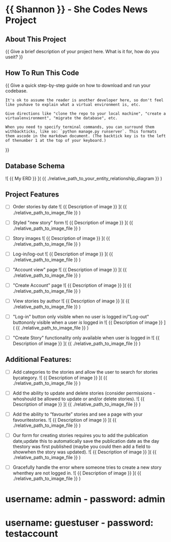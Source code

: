 # {{ Shannon }} - She Codes News Project

## About This Project
{{ Give a brief description of your project here. What is it for, how do you useit? }}

## How To Run This Code
{{
    Give a quick step-by-step guide on how to download and run your codebase.
    
    It's ok to assume the reader is another developer here, so don't feel like youhave to explain what a virtual environment is, etc.
    
    Give directions like "clone the repo to your local machine", "create a virtualenvironment", "migrate the database", etc.
    
    When you need to specify terminal commands, you can surround them withbackticks, like so: `python manage.py runserver`. This formats them ascode in the markdown document. (The backtick key is to the left of thenumber 1 at the top of your keyboard.)
}}

## Database Schema
![ {{ My ERD }} ]( {{ ./relative_path_to_your_entity_relationship_diagram }} )

## Project Features
- [ ] Order stories by date
    ![ {{ Description of image }} ]( {{ ./relative_path_to_image_file }} )

- [ ] Styled "new story" form
    ![ {{ Description of image }} ]( {{ ./relative_path_to_image_file }} )

- [ ] Story images
    ![ {{ Description of image }} ]( {{ ./relative_path_to_image_file }} )

- [ ] Log-in/log-out
    ![ {{ Description of image }} ]( {{ ./relative_path_to_image_file }} )
    
- [ ] "Account view" page
    ![ {{ Description of image }} ]( {{ ./relative_path_to_image_file }} )
    
- [ ] "Create Account" page
    ![ {{ Description of image }} ]( {{ ./relative_path_to_image_file }} )
    
- [ ] View stories by author
    ![ {{ Description of image }} ]( {{ ./relative_path_to_image_file }} )
    
- [ ] "Log-in" button only visible when no user is logged in/"Log-out" buttononly visible when a user *is* logged in
    ![ {{ Description of image }} ]( {{ ./relative_path_to_image_file }} )

- [ ] "Create Story" functionality only available when user is logged in
    ![ {{ Description of image }} ]( {{ ./relative_path_to_image_file }} )

## Additional Features:
- [ ] Add categories to the stories and allow the user to search for stories bycategory.
    ![ {{ Description of image }} ]( {{ ./relative_path_to_image_file }} )
    
- [ ] Add the ability to update and delete stories (consider permissions - whoshould be allowed to update or and/or delete stories).
    ![ {{ Description of image }} ]( {{ ./relative_path_to_image_file }} )
    
- [ ] Add the ability to “favourite” stories and see a page with your favouritestories.
    ![ {{ Description of image }} ]( {{ ./relative_path_to_image_file }} )
    
- [ ] Our form for creating stories requires you to add the publication date,update this to automatically save the publication date as the day thestory was first published (maybe you could then add a field to showwhen the story was updated).
    ![ {{ Description of image }} ]( {{ ./relative_path_to_image_file }} )

- [ ] Gracefully handle the error where someone tries to create a new story whenthey are not logged in.
    ![ {{ Description of image }} ]( {{ ./relative_path_to_image_file }} )

# username: admin - password: admin
# username: guestuser - password: testaccount